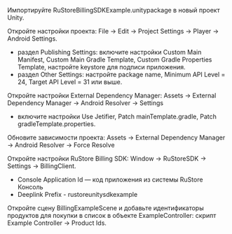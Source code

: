 Импортируйте RuStoreBillingSDKExample.unitypackage в новый проект Unity.

Откройте настройки проекта: File -> Edit -> Project Settings -> Player -> Android Settings.
- pаздел Publishing Settings: включите настройки Custom Main Manifest, Custom Main Gradle Template, Custom Gradle Properties Template, настройте keystore для подписи приложения. 
- раздел Other Settings: настройте package name, Minimum API Level = 24, Target API Level = 31 или выше.

Откройте настройки External Dependency Manager: Assets -> External Dependency Manager -> Android Resolver -> Settings
- включите настройки Use Jetifier, Patch mainTemplate.gradle, Patch gradleTemplate.properties.

Обновите зависимости проекта: Assets -> External Dependency Manager -> Android Resolver -> Force Resolve

Откройте настройки RuStore Billing SDK: Window -> RuStoreSDK -> Settings -> BillingClient. 
- Console Application Id — код приложения из системы RuStore Консоль
- Deeplink Prefix - rustoreunitysdkexample
 
Откройте сцену BillingExampleScene и добавьте идентификаторы продуктов для покупки в список в объекте ExampleController: скрипт Example Controller -> Product Ids. 

